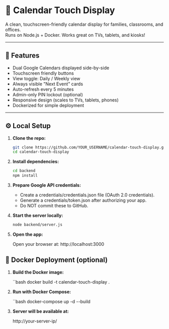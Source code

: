 # 📅 Calendar Touch Display

A clean, touchscreen-friendly calendar display for families, classrooms, and offices.  
Runs on Node.js + Docker. Works great on TVs, tablets, and kiosks!

---

## 🚀 Features

- Dual Google Calendars displayed side-by-side
- Touchscreen friendly buttons
- View toggle: Daily / Weekly view
- Always visible \"Next Event\" cards
- Auto-refresh every 5 minutes
- Admin-only PIN lockout (optional)
- Responsive design (scales to TVs, tablets, phones)
- Dockerized for simple deployment

---

## ⚙️ Local Setup

1. **Clone the repo:**

   ```bash
   git clone https://github.com/YOUR_USERNAME/calendar-touch-display.git
   cd calendar-touch-display

2. **Install dependencies:**

    ```bash
    cd backend
    npm install

3. **Prepare Google API credentials:**

    * Create a credentials/credentials.json file (OAuth 2.0 credentials).
    * Generate a credentials/token.json after authorizing your app.
    * Do NOT commit these to GitHub.

4. **Start the server locally:**

    ```bash
    node backend/server.js

5. **Open the app:**
    
    Open your browser at: http://localhost:3000

## 🐳 Docker Deployment (optional)

1. **Build the Docker image:**

    ``bash
    docker build -t calendar-touch-display .

2. **Run with Docker Compose:**

    ``bash
    docker-compose up -d --build

3. **Server will be available at:**
    
    http://your-server-ip/